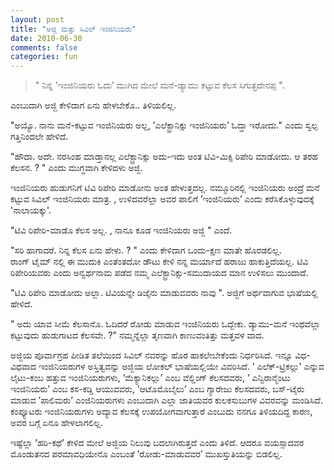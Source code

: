 ```yaml
---
layout: post
title: "ಅಜ್ಜಿ ಮತ್ತು ಸಿವಿಲ್ ಇಂಜಿನಿಯರು"
date: 2010-06-30
comments: false
categories: fun
---
```

 >" ನಿನ್ನ 'ಇಂಜಿನಿಯರು ಓದು’ ಮುಗಿದ ಮೇಲೆ ಮನೆ-ಡ್ಯಾಮು ಕಟ್ಟುವ ಕೆಲಸ ಸಿಗುತ್ತದೇನಪ್ಪ ".   

ಎಂಬುದಾಗಿ ಅಜ್ಜಿ ಕೇಳಿದಾಗ ಏನು ಹೇಳಬೇಕೊ.. ತಿಳಿಯಲಿಲ್ಲ.   

"ಅಯ್ಯೊ.  ನಾನು ಮನೆ-ಕಟ್ಟುವ ಇಂಜಿನಿಯರು ಅಲ್ಲ,  ’ಎಲೆಕ್ಟ್ರಾನಿಕ್ಸು ಇಂಜಿನಿಯರು’ ಓದ್ತಾ ಇರೋದು."  ಎಂದು ಸ್ವಲ್ಪ ಗತ್ತಿನಿಂದಲೇ ಹೇಳಿದೆ.  

"ಹೌದಾ.  ಅದೇ.  ನರಸಿಂಹ ಮಾಡ್ತಾನಲ್ಲ ಎಲೆಕ್ಟ್ರಾನಿಕ್ಸು ಅದು-ಇದು ಅಂತ ಟಿವಿ-ಮಿಕ್ಸಿ ರಿಪೇರಿ ಮಾಡೋದು.  ಆ ತರಹ ಕೆಲಸನ. ? " ಎಂದು ಮುಗ್ಧವಾಗಿ ಕೇಳಿದಳು ಅಜ್ಜಿ. 

ಇಂಜಿನಿಯರು ಹುಡುಗನಿಗೆ ಟಿವಿ ರಿಪೇರಿ ಮಾಡೋನು ಅಂತ ಹೇಳುತ್ತದಲ್ಲ.  ನಮ್ಮೂರಿನಲ್ಲಿ ಇಂಜಿನಿಯರು ಅಂದ್ರೆ ಮನೆ ಕಟ್ಟುವ ಸಿವಿಲ್ ಇಂಜಿನಿಯರು ಮಾತ್ರ. , ಉಳಿದವರೆಲ್ಲಾ ಅವರ ಪಾಲಿಗೆ ’ಇಂಜಿನಿಯರು’ ಎಂದು ಕರೆಸಿಕೊಳ್ಳುವುದಕ್ಕೆ 'ನಾಲಾಯಕ್ಕು'. 

"ಟಿವಿ ರಿಪೇರಿ-ಮಾಡೊ ಕೆಲಸ ಅಲ್ಲ. , ನಾನೂ ಕೂಡ ಇಂಜಿನಿಯರು ಅಜ್ಜಿ " ಎಂದೆ. 

"ಸರಿ ಹಾಗಾದರೆ.  ನಿನ್ನ ಕೆಲಸ ಏನು ಹೇಳು. ? " ಎಂದು ಕೇಳಿದಾಗ ಒಂದು-ಕ್ಷಣ ಮಾತೇ ಹೊರಡಲಿಲ್ಲ.  
ರಾಂಗ್ ಟೈಮ್ ನಲ್ಲಿ ಈ ಮುದುಕಿ ಎಂತೆಂತದೋ ಡೌಟು ಕೇಳಿ ನನ್ನ ಮರ್ಯಾದೆ ಹರಾಜು ಹಾಕುತ್ತಿದೆಯಲ್ಲ.   ಟಿವಿ ರಿಪೇರಿಯವರು ಎಂದು ಅನ್ವರ್ಥನಾಮ ಪಡೆದ ನಮ್ಮ ಎಲೆಕ್ಟ್ರಾನಿಕ್ಸು-ಸಮುದಾಯದ ಮಾನ ಉಳಿಸಲು ಮುಂದಾದೆ.   

"ಟಿವಿ ರಿಪೇರಿ ಮಾಡೋದು ಅಲ್ಲಾ.  ಟಿವಿಯನ್ನೇ ಡಿಜೈನು ಮಾಡುವವರು ನಾವು ".  ಅಜ್ಜಿಗೆ ಅರ್ಥವಾಗುವ ಭಾಷೆಯಲ್ಲಿ ಹೇಳಿದೆ.  

" ಅದು ಯಾವ ಸೀಮೆ ಕೆಲಸಾನೊ.  ಓದಿದರೆ ರೋಡು ಮಾಡುವ ಇಂಜಿನಿಯರು ಓದ್ಬೇಕು.  ಡ್ಯಾಮು-ಮನೆ ಇಂಥವೆಲ್ಲಾ ಕಟ್ಟುವುದು ಹುಡುಗಾಟದ ಕೆಲಸವೇ. ?" 
ನಮ್ಮನ್ನೆಲ್ಲಾ ತೃಣವಾಗಿ ಕಾಣುವಂತಿತ್ತು ಮತ್ತವಳ ವಾದ.

ಅಜ್ಜಿಯ ಪೂರ್ವಾಗ್ರಹ ಪೀಡಿತ ತಲೆಯಿಂದ ಸಿವಿಲ್ ನವರನ್ನು ಹೊರ ಹಾಕಲೇಬೇಕೆಂದು ನಿರ್ಧರಿಸಿದೆ.  ಇನ್ನೂ ವಿಧ-ವಿಧವಾದ ಇಂಜಿನಿಯರುಗಳ ಅಸ್ತಿತ್ವವನ್ನು ಅಜ್ಜಿಯ ಲೋಕಲ್ ಭಾಷೆಯಲ್ಲಿಯೇ ವಿವರಿಸಿದೆ. 
’ ಎಲೆಕ್-ಟ್ರಿಕಲ್ಲು' ಎನ್ನುವ ಲೈಟು-ಕಂಬ ಹತ್ತುವ ಇಂಜಿನಿಯರುಗಳು, ’ಮೆಕ್ಯಾನಿಕಲ್ಲು’ ಎಂಬ ವೆಲ್ಡಿಂಗ್ ಕೆಲಸದವರು,	  ’ ಎನ್ವಿರಾನ್ಮೆಂಟು ಇಂಜಿನಿಯರು’ ಎಂಬ ಕಸ-ಕಡ್ಡಿ ಆಯುವವರು,  ’ಆಟೊಮೊಬೈಲು’ ಎಂಬ ಗ್ಯಾರೇಜು ಕೆಲಸದವರು,  ಬಸ್-ಟೈರು ಮಾಡುವ ’ಪಾಲಿಮರು’ ಎಂಜಿನಿಯರುಗಳು ಎಂಬುದಾಗಿ ಎಲ್ಲಾ ಜಾತಿಯವರ ಕುಲಕಸುಬುಗಳ ವಿವರವನ್ನು ಮಂಡಿಸಿದೆ.  ಕಂಪ್ಯೂಟರು ಇಂಜಿನಿಯರುಗಳು ಅದ್ಯಾವ ಕೆಲಸಕ್ಕೆ ಉಪಯೋಗವಾಗುತ್ತಾರೆ ಎಂಬುದು ನನಗೂ ತಿಳಿಯದಿದ್ದ ಕಾರಣ,  ಅವರ ಬಗ್ಗೆ ಏನೂ ಹೇಳಲಾಗಲಿಲ್ಲ. 

ಇಷ್ಟೆಲ್ಲಾ ’ಹರಿ-ಕಥೆ’ ಕೇಳಿದ ಮೇಲೆ ಅಜ್ಜಿಯ ನಿಲುವು ಬದಲಾಗಿರುತ್ತದೆ ಎಂದು ತಿಳಿದೆ.  ಆದರೂ ವಯಸ್ಸಾದವರ ಮೊಂಡುತನದ ಪರಮಾವಧಿಯೇನೊ ಎಂಬಂತೆ ’ರೋಡು-ಮಾಡುವವರ’ ಮುಖಸ್ತುತಿಯನ್ನು ಬಿಡಲಿಲ್ಲ.   